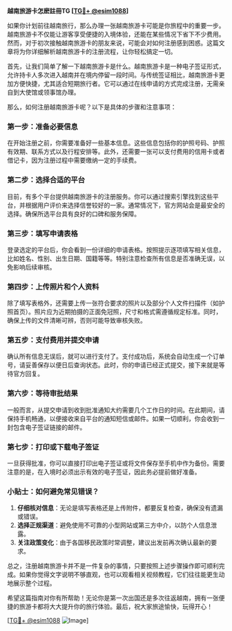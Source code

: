 **越南旅游卡怎麽註冊TG [[TG💪+ @esim1088](https://t.me/s/esim1088)]**

如果你计划前往越南旅行，那么办理一张越南旅游卡可能是你旅程中的重要一步。越南旅游卡不仅能让游客享受便捷的入境体验，还能在某些情况下省下不少费用。然而，对于初次接触越南旅游卡的朋友来说，可能会对如何注册感到困惑。这篇文章将为你详细解析越南旅游卡的注册流程，让你轻松搞定一切。

首先，让我们简单了解一下越南旅游卡是什么。越南旅游卡是一种电子签证形式，允许持卡人多次进入越南并在境内停留一段时间。与传统签证相比，越南旅游卡更加方便快捷，尤其适合短期旅行者。它可以通过在线申请的方式完成注册，无需亲自到大使馆或领事馆办理。

那么，如何注册越南旅游卡呢？以下是具体的步骤和注意事项：

### **第一步：准备必要信息**
在开始注册之前，你需要准备好一些基本信息。这些信息包括你的护照号码、护照有效期、联系方式以及行程安排等。此外，还需要一张可以支付费用的信用卡或者借记卡，因为注册过程中需要缴纳一定的手续费。

### **第二步：选择合适的平台**
目前，有多个平台提供越南旅游卡的注册服务。你可以通过搜索引擎找到这些平台，并根据用户评价来选择信誉较好的一家。通常情况下，官方网站会是最安全的选择。确保所选平台具有良好的口碑和服务保障。

### **第三步：填写申请表格**
登录选定的平台后，你会看到一份详细的申请表格。按照提示逐项填写相关信息，比如姓名、性别、出生日期、国籍等等。特别注意检查所有信息是否准确无误，以免影响后续审核。

### **第四步：上传照片和个人资料**
除了填写表格外，还需要上传一张符合要求的照片以及部分个人文件扫描件（如护照首页）。照片应为近期拍摄的正面免冠照，尺寸和格式需遵循规定标准。同时，确保上传的文件清晰可辨，否则可能导致审核失败。

### **第五步：支付费用并提交申请**
确认所有信息无误后，就可以进行支付了。支付成功后，系统会自动生成一个订单号，请妥善保存以便日后查询状态。此时，你的申请已经正式提交，接下来就是等待官方回复。

### **第六步：等待审批结果**
一般而言，从提交申请到收到批准通知大约需要几个工作日的时间。在此期间，请保持手机畅通，以便接收来自平台的通知短信或邮件。如果一切顺利，你会收到一封包含电子签证链接的邮件。

### **第七步：打印或下载电子签证**
一旦获得批准，你可以直接打印出电子签证或将文件保存至手机中作为备份。需要注意的是，在入境时必须出示有效的电子签证，因此务必提前做好准备。

### **小贴士：如何避免常见错误？**
1. **仔细核对信息**：无论是填写表格还是上传附件，都要反复检查，确保没有遗漏或错误。
2. **选择正规渠道**：避免使用不可靠的小型网站或第三方中介，以防个人信息泄露。
3. **关注政策变化**：由于各国移民政策时常调整，建议出发前再次确认最新的要求。

总之，注册越南旅游卡并不是一件复杂的事情，只要按照上述步骤操作即可顺利完成。如果你觉得文字说明不够直观，也可以观看相关视频教程，它们往往能更生动地展示整个过程。

希望这篇指南对你有所帮助！无论你是第一次出国还是多次往返越南，拥有一张便捷的旅游卡都将大大提升你的旅行体验。最后，祝大家旅途愉快，玩得开心！

[[TG💪+ @esim1088](https://t.me/s/esim1088) ![Image](https://i.postimg.cc/4NQfJmqS/Snipaste-2025-05-13-00-14-12.png)]